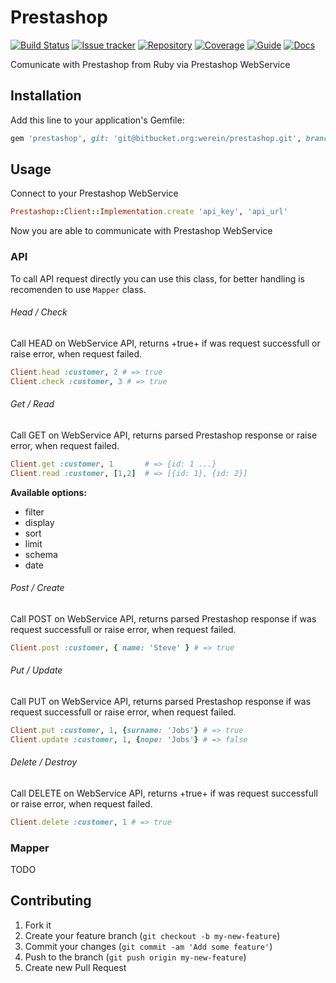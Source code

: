 # Prestashop
[![Build Status][badge-jenkins]][jenkins] [![Issue tracker][badge-jira]][jira] [![Repository][badge-bitbucket]][bitbucket] [![Coverage][badge-simplecov]][simplecov] [![Guide][badge-guide]][guide]  [![Docs][badge-docs]][docs]

Comunicate with Prestashop from Ruby via Prestashop WebService

## Installation

Add this line to your application's Gemfile:

```ruby
gem 'prestashop', git: 'git@bitbucket.org:werein/prestashop.git', branch: 'master'
```

## Usage

Connect to your Prestashop WebService
```ruby
Prestashop::Client::Implementation.create 'api_key', 'api_url'
```
Now you are able to communicate with Prestashop WebService

### API

To call API request directly you can use this class, for better handling is recomenden to use `Mapper` class.

###### Head / Check

Call HEAD on WebService API, returns +true+ if was request successfull or raise error, when request failed.

``` ruby
Client.head :customer, 2 # => true
Client.check :customer, 3 # => true
```

###### Get / Read

Call GET on WebService API, returns parsed Prestashop response or raise error, when request failed.

```ruby
Client.get :customer, 1       # => {id: 1 ...}
Client.read :customer, [1,2]  # => [{id: 1}, {id: 2}]
```

**Available options:**

* filter
* display
* sort
* limit
* schema
* date

###### Post / Create
Call POST on WebService API, returns parsed Prestashop response if was request successfull or raise error, when request failed.

```ruby
Client.post :customer, { name: 'Steve' } # => true
```

###### Put / Update

Call PUT on WebService API, returns parsed Prestashop response if was request successfull or raise error, when request failed.

```ruby
Client.put :customer, 1, {surname: 'Jobs'} # => true
Client.update :customer, 1, {nope: 'Jobs'} # => false
```

###### Delete / Destroy

Call DELETE on WebService API, returns +true+ if was request successfull or raise error, when request failed.

```ruby
Client.delete :customer, 1 # => true
```

### Mapper

TODO

## Contributing

1. Fork it
2. Create your feature branch (`git checkout -b my-new-feature`)
3. Commit your changes (`git commit -am 'Add some feature'`)
4. Push to the branch (`git push origin my-new-feature`)
5. Create new Pull Request


[badge-jenkins]: http://jenkins.werein.cz/buildStatus/icon?job=prestashop
[badge-jira]: http://img.shields.io/badge/Issues-JIRA-blue.svg
[badge-bitbucket]: http://img.shields.io/badge/Repo-BitBucket-blue.svg
[badge-simplecov]: http://img.shields.io/badge/Coverage-SimpleCov-brightgreen.svg
[badge-guide]: http://img.shields.io/badge/Read-Guide-orange.svg
[badge-docs]: http://img.shields.io/badge/Read-Docs-lightgrey.svg

[jenkins]: http://jenkins.werein.cz/view/gems/job/prestashop
[jira]: http://jira.werein.cz/browse/PS
[bitbucket]: https://bitbucket.org/werein/prestashop
[simplecov]: http://jenkins.werein.cz/view/gems/job/prestashop/ws/coverage/index.html#_AllFiles
[guide]: http://werein.github.io/private-gems/prestashop/
[docs]: http://jenkins.werein.cz/view/gems/job/prestashop/ws/doc/index.html